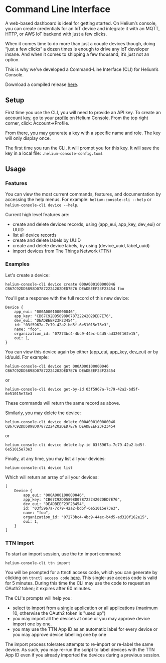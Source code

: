 # Command Line Interface

A web-based dashboard is ideal for getting started. On Helium’s console, you can create credentials for an IoT device and integrate it with an MQTT, HTTP, or AWS IoT backend with just a few clicks. 

When it comes time to do more than just a couple devices though, doing “just a few clicks” a dozen times is enough to drive any IoT developer insane. And when it comes to shipping a few thousand, it’s just not an option.

This is why we’ve developed a Command-Line Interface (CLI) for Helium’s Console.


Download a compiled
 release [here](https://github.com/helium/helium-console-cli/releases).


## Setup 
First time you use the CLI, you will need to provide an API key. To create an account key, go to your [profile](https://console.helium.com/profile) on Helium Console. From the top right corner, click: Account->Profile.

From there, you may generate a key with a specific name and role. The key will only display once.

The first time you run the CLI, it will prompt you for this key. It will save the key in a local file: `.helium-console-config.toml`

## Usage

### Features

You can view the most current commands, features, and documentation by accessing the help menus. For example: `helium-console-cli --help` or `helium-console-cli device --help`.

Current high level features are:
* create and delete devices records, using (app_eui, app_key, dev_eui) or UUID
* list all device records
* create and delete labels by UUID
* create and delete device labels, by using (device_uuid, label_uuid)
* import devices from The Things Network (TTN)

### Examples

Let's create a device:

```
helium-console-cli device create 000A000100000046 CB67C92DD5898D07872224202DED7E76 DEADBEEF23F23454 foo
```

You'll get a response with the full record of this new device:

```
Device {
    app_eui: "000A000100000046",
    app_key: "CB67C92DD5898D07872224202DED7E76",
    dev_eui: "DEADBEEF23F23454",
    id: "03f5967a-7c79-42a2-bd5f-6e51015e73e3",
    name: "foo",
    organization_id: "07273bc4-4bc9-44ec-b4d5-ad320f162e15",
    oui: 1,
}
```

You can view this device again by either (app_eui, app_key, dev_eui) or by id/uuid. For example:

```
helium-console-cli device get 000A000100000046 CB67C92DD5898D07872224202DED7E76 DEADBEEF23F23454
```
or

```
helium-console-cli device get-by-id 03f5967a-7c79-42a2-bd5f-6e51015e73e3
```

These commands will return the same record as above.

Similarly, you may delete the device:

```
helium-console-cli device delete 000A000100000046 CB67C92DD5898D07872224202DED7E76 DEADBEEF23F23454
```
or

```
helium-console-cli device delete-by-id 03f5967a-7c79-42a2-bd5f-6e51015e73e3
```

Finally, at any time, you may list all your devices:

```
helium-console-cli device list
```

Which will return an array of all your devices:

```
[
    Device {
        app_eui: "000A000100000046",
        app_key: "CB67C92DD5898D07872224202DED7E76",
        dev_eui: "DEADBEEF23F23454",
        id: "03f5967a-7c79-42a2-bd5f-6e51015e73e3",
        name: "foo",
        organization_id: "07273bc4-4bc9-44ec-b4d5-ad320f162e15",
        oui: 1,
    }
]
```
### TTN Import

To start an import session, use the ttn import command:

```
helium-console-cli ttn import
```

You will be prompted for a ttnctl access code, which you can generate by clicking on `ttnctl access code` [here](https://account.thethingsnetwork.org/). This single-use access code is valid for 5 minutes. During this time the CLI may use the code to request an OAuth2 token; it expires after 60 minutes.

The CLI's prompts will help you:
* select to import from a single application or all applications (maximum 10, otherwise the OAuth2 token is "used up")
* you may import all the devices at once or you may approve device import one by one.
* you may use the TTN App ID as an automatic label for every device or you may approve device labelling one by one

The import process tolerates attempts to re-import or re-label the same device. As such, you may re-run the script to label devices with the TTN App ID even if you already imported the devices during a previous session.
